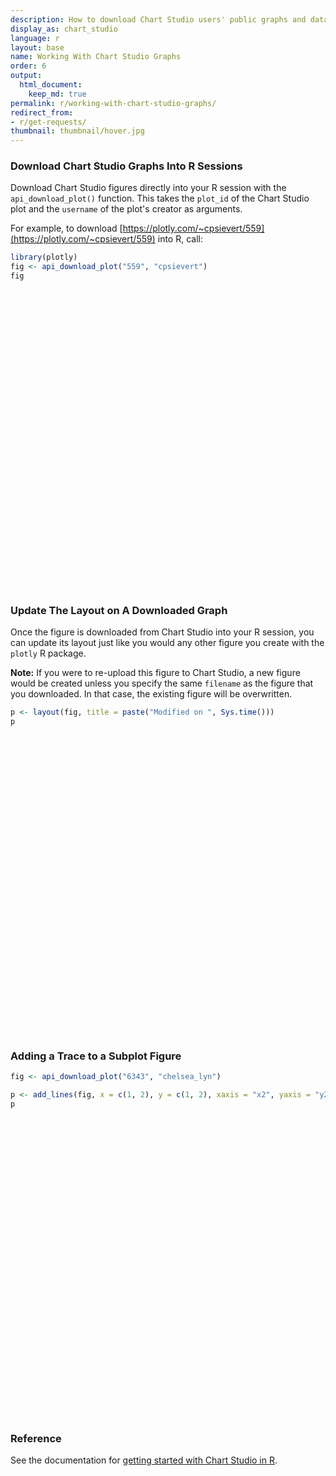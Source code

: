 ```yaml
---
description: How to download Chart Studio users' public graphs and data into an R session.
display_as: chart_studio
language: r
layout: base
name: Working With Chart Studio Graphs
order: 6
output:
  html_document:
    keep_md: true
permalink: r/working-with-chart-studio-graphs/
redirect_from:
- r/get-requests/
thumbnail: thumbnail/hover.jpg
---
```



### Download Chart Studio Graphs Into R Sessions

Download Chart Studio figures directly into your R session with the `api_download_plot()` function. This takes the `plot_id` of the Chart Studio plot and the `username` of the plot's creator as arguments.

For example, to download [https://plotly.com/~cpsievert/559](https://plotly.com/~cpsievert/559) into R, call:


```r
library(plotly)
fig <- api_download_plot("559", "cpsievert")
fig
```

<!--html_preserve--><div id="htmlwidget-47bdaf4e5e795eca6966" style="width:672px;height:480px;" class="plotly html-widget"></div>
<script type="application/json" data-for="htmlwidget-47bdaf4e5e795eca6966">{"x":{"data":[{"name":"1","x":["1967-06-30","1967-07-31","1967-08-31","1967-09-30","1967-10-31","1967-11-30","1967-12-31","1968-01-31","1968-02-29","1968-03-31","1968-04-30","1968-05-31","1968-06-30","1968-07-31","1968-08-31","1968-09-30","1968-10-31","1968-11-30","1968-12-31","1969-01-31","1969-02-28","1969-03-31","1969-04-30","1969-05-31","1969-06-30","1969-07-31","1969-08-31","1969-09-30","1969-10-31","1969-11-30","1969-12-31","1970-01-31","1970-02-28","1970-03-31","1970-04-30","1970-05-31","1970-06-30","1970-07-31","1970-08-31","1970-09-30","1970-10-31","1970-11-30","1970-12-31","1971-01-31","1971-02-28","1971-03-31","1971-04-30","1971-05-31","1971-06-30","1971-07-31","1971-08-31","1971-09-30","1971-10-31","1971-11-30","1971-12-31","1972-01-31","1972-02-29","1972-03-31","1972-04-30","1972-05-31","1972-06-30","1972-07-31","1972-08-31","1972-09-30","1972-10-31","1972-11-30","1972-12-31","1973-01-31","1973-02-28","1973-03-31","1973-04-30","1973-05-31","1973-06-30","1973-07-31","1973-08-31","1973-09-30","1973-10-31","1973-11-30","1973-12-31","1974-01-31","1974-02-28","1974-03-31","1974-04-30","1974-05-31","1974-06-30","1974-07-31","1974-08-31","1974-09-30","1974-10-31","1974-11-30","1974-12-31","1975-01-31","1975-02-28","1975-03-31","1975-04-30","1975-05-31","1975-06-30","1975-07-31","1975-08-31","1975-09-30","1975-10-31","1975-11-30","1975-12-31","1976-01-31","1976-02-29","1976-03-31","1976-04-30","1976-05-31","1976-06-30","1976-07-31","1976-08-31","1976-09-30","1976-10-31","1976-11-30","1976-12-31","1977-01-31","1977-02-28","1977-03-31","1977-04-30","1977-05-31","1977-06-30","1977-07-31","1977-08-31","1977-09-30","1977-10-31","1977-11-30","1977-12-31","1978-01-31","1978-02-28","1978-03-31","1978-04-30","1978-05-31","1978-06-30","1978-07-31","1978-08-31","1978-09-30","1978-10-31","1978-11-30","1978-12-31","1979-01-31","1979-02-28","1979-03-31","1979-04-30","1979-05-31","1979-06-30","1979-07-31","1979-08-31","1979-09-30","1979-10-31","1979-11-30","1979-12-31","1980-01-31","1980-02-29","1980-03-31","1980-04-30","1980-05-31","1980-06-30","1980-07-31","1980-08-31","1980-09-30","1980-10-31","1980-11-30","1980-12-31","1981-01-31","1981-02-28","1981-03-31","1981-04-30","1981-05-31","1981-06-30","1981-07-31","1981-08-31","1981-09-30","1981-10-31","1981-11-30","1981-12-31","1982-01-31","1982-02-28","1982-03-31","1982-04-30","1982-05-31","1982-06-30","1982-07-31","1982-08-31","1982-09-30","1982-10-31","1982-11-30","1982-12-31","1983-01-31","1983-02-28","1983-03-31","1983-04-30","1983-05-31","1983-06-30","1983-07-31","1983-08-31","1983-09-30","1983-10-31","1983-11-30","1983-12-31","1984-01-31","1984-02-29","1984-03-31","1984-04-30","1984-05-31","1984-06-30","1984-07-31","1984-08-31","1984-09-30","1984-10-31","1984-11-30","1984-12-31","1985-01-31","1985-02-28","1985-03-31","1985-04-30","1985-05-31","1985-06-30","1985-07-31","1985-08-31","1985-09-30","1985-10-31","1985-11-30","1985-12-31","1986-01-31","1986-02-28","1986-03-31","1986-04-30","1986-05-31","1986-06-30","1986-07-31","1986-08-31","1986-09-30","1986-10-31","1986-11-30","1986-12-31","1987-01-31","1987-02-28","1987-03-31","1987-04-30","1987-05-31","1987-06-30","1987-07-31","1987-08-31","1987-09-30","1987-10-31","1987-11-30","1987-12-31","1988-01-31","1988-02-29","1988-03-31","1988-04-30","1988-05-31","1988-06-30","1988-07-31","1988-08-31","1988-09-30","1988-10-31","1988-11-30","1988-12-31","1989-01-31","1989-02-28","1989-03-31","1989-04-30","1989-05-31","1989-06-30","1989-07-31","1989-08-31","1989-09-30","1989-10-31","1989-11-30","1989-12-31","1990-01-31","1990-02-28","1990-03-31","1990-04-30","1990-05-31","1990-06-30","1990-07-31","1990-08-31","1990-09-30","1990-10-31","1990-11-30","1990-12-31","1991-01-31","1991-02-28","1991-03-31","1991-04-30","1991-05-31","1991-06-30","1991-07-31","1991-08-31","1991-09-30","1991-10-31","1991-11-30","1991-12-31","1992-01-31","1992-02-29","1992-03-31","1992-04-30","1992-05-31","1992-06-30","1992-07-31","1992-08-31","1992-09-30","1992-10-31","1992-11-30","1992-12-31","1993-01-31","1993-02-28","1993-03-31","1993-04-30","1993-05-31","1993-06-30","1993-07-31","1993-08-31","1993-09-30","1993-10-31","1993-11-30","1993-12-31","1994-01-31","1994-02-28","1994-03-31","1994-04-30","1994-05-31","1994-06-30","1994-07-31","1994-08-31","1994-09-30","1994-10-31","1994-11-30","1994-12-31","1995-01-31","1995-02-28","1995-03-31","1995-04-30","1995-05-31","1995-06-30","1995-07-31","1995-08-31","1995-09-30","1995-10-31","1995-11-30","1995-12-31","1996-01-31","1996-02-29","1996-03-31","1996-04-30","1996-05-31","1996-06-30","1996-07-31","1996-08-31","1996-09-30","1996-10-31","1996-11-30","1996-12-31","1997-01-31","1997-02-28","1997-03-31","1997-04-30","1997-05-31","1997-06-30","1997-07-31","1997-08-31","1997-09-30","1997-10-31","1997-11-30","1997-12-31","1998-01-31","1998-02-28","1998-03-31","1998-04-30","1998-05-31","1998-06-30","1998-07-31","1998-08-31","1998-09-30","1998-10-31","1998-11-30","1998-12-31","1999-01-31","1999-02-28","1999-03-31","1999-04-30","1999-05-31","1999-06-30","1999-07-31","1999-08-31","1999-09-30","1999-10-31","1999-11-30","1999-12-31","2000-01-31","2000-02-29","2000-03-31","2000-04-30","2000-05-31","2000-06-30","2000-07-31","2000-08-31","2000-09-30","2000-10-31","2000-11-30","2000-12-31","2001-01-31","2001-02-28","2001-03-31","2001-04-30","2001-05-31","2001-06-30","2001-07-31","2001-08-31","2001-09-30","2001-10-31","2001-11-30","2001-12-31","2002-01-31","2002-02-28","2002-03-31","2002-04-30","2002-05-31","2002-06-30","2002-07-31","2002-08-31","2002-09-30","2002-10-31","2002-11-30","2002-12-31","2003-01-31","2003-02-28","2003-03-31","2003-04-30","2003-05-31","2003-06-30","2003-07-31","2003-08-31","2003-09-30","2003-10-31","2003-11-30","2003-12-31","2004-01-31","2004-02-29","2004-03-31","2004-04-30","2004-05-31","2004-06-30","2004-07-31","2004-08-31","2004-09-30","2004-10-31","2004-11-30","2004-12-31","2005-01-31","2005-02-28","2005-03-31","2005-04-30","2005-05-31","2005-06-30","2005-07-31","2005-08-31","2005-09-30","2005-10-31","2005-11-30","2005-12-31","2006-01-31","2006-02-28","2006-03-31","2006-04-30","2006-05-31","2006-06-30","2006-07-31","2006-08-31","2006-09-30","2006-10-31","2006-11-30","2006-12-31","2007-01-31","2007-02-28","2007-03-31"],"y":[4.5,4.7,4.6,4.9,4.7,4.8,5.1,4.5,4.1,4.6,4.4,4.4,4.5,4.2,4.6,4.8,4.4,4.4,4.4,4.9,4,4,4.2,4.4,4.4,4.4,4.7,4.5,4.8,4.6,4.6,4.5,4.6,4.1,4.7,4.9,5.1,5.4,5.2,5.2,5.6,5.9,6.2,6.3,6.4,6.5,6.7,5.7,6.2,6.4,5.8,6.5,6.4,6.2,6.2,6.6,6.6,6.7,6.6,5.4,6.1,6,5.6,5.7,5.7,6.1,5.7,5.2,5.5,5,4.9,5,5.2,4.9,5.4,5.5,5.1,4.7,5,5.1,4.8,5,4.6,5.3,5.7,5,5.3,5.5,5.2,5.7,6.3,7.1,7.2,8.7,9.4,8.8,8.6,9.2,9.2,8.6,9.5,9,9,8.2,8.7,8.2,8.3,7.8,7.7,7.9,7.8,7.7,8.4,8,7.5,7.2,7.2,7.3,7.9,6.2,7.1,7,6.7,6.9,7,6.8,6.5,6.7,6.2,6.1,5.7,6,5.8,5.8,5.6,5.9,5.5,5.6,5.9,5.9,5.9,5.4,5.6,5.6,5.9,4.8,5.5,5.5,5.3,5.7,5.3,5.8,6,5.8,5.7,6.4,7,7.5,7.7,7.5,7.7,7.5,7.4,7.1,7.1,7.4,6.9,6.6,7.1,7.2,6.8,6.8,6.9,6.9,7.1,7.5,7.7,8.1,8.5,9.5,8.5,8.7,9.5,9.7,10,10.2,11.1,9.8,10.4,10.9,12.3,11.3,10.1,9.3,9.3,9.4,9.3,8.7,9.1,8.3,8.3,8.2,9.1,7.5,7.5,7.3,7.6,7.2,7.2,7.3,6.8,7.1,7.1,6.9,6.9,6.6,6.9,7.1,6.9,7.1,7,6.8,6.7,6.9,6.8,6.7,6.8,7,6.9,7.1,7.4,7,7.1,7.1,6.9,6.6,6.6,7.1,6.6,6.5,6.5,6.4,6,6.3,6.2,6,6.2,6.3,6.4,5.9,5.9,5.8,6.1,5.9,5.7,5.6,5.7,5.9,5.6,5.4,5.4,5.4,5.3,5.4,5.6,5,4.9,4.9,4.8,4.9,5.1,5.3,5.1,4.8,5.2,5.2,5.4,5.4,5.6,5.8,5.7,5.9,6,6.2,6.7,6.6,6.4,6.9,7,7.3,6.8,7.2,7.5,7.8,8.1,8.2,8.3,8.5,8.8,8.7,8.6,8.8,8.6,9,9,9.3,8.6,8.5,8.5,8.4,8.1,8.3,8.2,8.2,8.3,8,8.3,8.3,8.6,9.2,9.3,9.1,9.2,9.3,9,8.9,9.2,10,9,8.7,8,8.1,8.3,8.3,9.1,7.9,8.5,8.3,7.9,8.2,8,8.3,8.3,7.8,8.3,8.6,8.6,8.3,8.3,8.4,8.5,8.3,7.7,7.8,7.8,8.1,7.9,8.3,8,8,8.3,7.8,8.2,7.7,7.6,7.5,7.4,7,6.8,6.7,6,6.9,6.7,6.8,6.7,5.8,6.6,6.8,6.9,6.8,6.8,6.2,6.5,6.3,5.8,6.5,6,6.1,6.2,5.8,5.8,6.1,6,6.1,5.8,5.7,6,6.3,5.2,6.1,6.1,6,5.8,6.1,6.6,5.9,6.3,6,6.8,6.9,7.2,7.3,7.7,8.2,8.4,8.3,8.4,8.9,9.5,11,8.9,9,9.5,9.6,9.3,9.6,9.6,9.5,9.7,10.2,9.9,11.5,10.3,10.1,10.2,10.4,10.3,10.4,10.6,10.2,10.2,9.5,9.9,10.9,8.9,9.3,9.6,9.5,9.7,9.4,9.4,9.1,9.2,9,9.1,9.2,9,9.2,8.5,8.6,8.4,8.5,8.5,8.9,8.5,8.5,8.5,7.6,8.2,8.4,8.1,8,8.2,7.3,8.1,8.1,8.5,8.7],"showlegend":false,"xaxis":"x","yaxis":"y","frame":null},{"name":"2","x":["1967-06-30","1967-07-31","1967-08-31","1967-09-30","1967-10-31","1967-11-30","1967-12-31","1968-01-31","1968-02-29","1968-03-31","1968-04-30","1968-05-31","1968-06-30","1968-07-31","1968-08-31","1968-09-30","1968-10-31","1968-11-30","1968-12-31","1969-01-31","1969-02-28","1969-03-31","1969-04-30","1969-05-31","1969-06-30","1969-07-31","1969-08-31","1969-09-30","1969-10-31","1969-11-30","1969-12-31","1970-01-31","1970-02-28","1970-03-31","1970-04-30","1970-05-31","1970-06-30","1970-07-31","1970-08-31","1970-09-30","1970-10-31","1970-11-30","1970-12-31","1971-01-31","1971-02-28","1971-03-31","1971-04-30","1971-05-31","1971-06-30","1971-07-31","1971-08-31","1971-09-30","1971-10-31","1971-11-30","1971-12-31","1972-01-31","1972-02-29","1972-03-31","1972-04-30","1972-05-31","1972-06-30","1972-07-31","1972-08-31","1972-09-30","1972-10-31","1972-11-30","1972-12-31","1973-01-31","1973-02-28","1973-03-31","1973-04-30","1973-05-31","1973-06-30","1973-07-31","1973-08-31","1973-09-30","1973-10-31","1973-11-30","1973-12-31","1974-01-31","1974-02-28","1974-03-31","1974-04-30","1974-05-31","1974-06-30","1974-07-31","1974-08-31","1974-09-30","1974-10-31","1974-11-30","1974-12-31","1975-01-31","1975-02-28","1975-03-31","1975-04-30","1975-05-31","1975-06-30","1975-07-31","1975-08-31","1975-09-30","1975-10-31","1975-11-30","1975-12-31","1976-01-31","1976-02-29","1976-03-31","1976-04-30","1976-05-31","1976-06-30","1976-07-31","1976-08-31","1976-09-30","1976-10-31","1976-11-30","1976-12-31","1977-01-31","1977-02-28","1977-03-31","1977-04-30","1977-05-31","1977-06-30","1977-07-31","1977-08-31","1977-09-30","1977-10-31","1977-11-30","1977-12-31","1978-01-31","1978-02-28","1978-03-31","1978-04-30","1978-05-31","1978-06-30","1978-07-31","1978-08-31","1978-09-30","1978-10-31","1978-11-30","1978-12-31","1979-01-31","1979-02-28","1979-03-31","1979-04-30","1979-05-31","1979-06-30","1979-07-31","1979-08-31","1979-09-30","1979-10-31","1979-11-30","1979-12-31","1980-01-31","1980-02-29","1980-03-31","1980-04-30","1980-05-31","1980-06-30","1980-07-31","1980-08-31","1980-09-30","1980-10-31","1980-11-30","1980-12-31","1981-01-31","1981-02-28","1981-03-31","1981-04-30","1981-05-31","1981-06-30","1981-07-31","1981-08-31","1981-09-30","1981-10-31","1981-11-30","1981-12-31","1982-01-31","1982-02-28","1982-03-31","1982-04-30","1982-05-31","1982-06-30","1982-07-31","1982-08-31","1982-09-30","1982-10-31","1982-11-30","1982-12-31","1983-01-31","1983-02-28","1983-03-31","1983-04-30","1983-05-31","1983-06-30","1983-07-31","1983-08-31","1983-09-30","1983-10-31","1983-11-30","1983-12-31","1984-01-31","1984-02-29","1984-03-31","1984-04-30","1984-05-31","1984-06-30","1984-07-31","1984-08-31","1984-09-30","1984-10-31","1984-11-30","1984-12-31","1985-01-31","1985-02-28","1985-03-31","1985-04-30","1985-05-31","1985-06-30","1985-07-31","1985-08-31","1985-09-30","1985-10-31","1985-11-30","1985-12-31","1986-01-31","1986-02-28","1986-03-31","1986-04-30","1986-05-31","1986-06-30","1986-07-31","1986-08-31","1986-09-30","1986-10-31","1986-11-30","1986-12-31","1987-01-31","1987-02-28","1987-03-31","1987-04-30","1987-05-31","1987-06-30","1987-07-31","1987-08-31","1987-09-30","1987-10-31","1987-11-30","1987-12-31","1988-01-31","1988-02-29","1988-03-31","1988-04-30","1988-05-31","1988-06-30","1988-07-31","1988-08-31","1988-09-30","1988-10-31","1988-11-30","1988-12-31","1989-01-31","1989-02-28","1989-03-31","1989-04-30","1989-05-31","1989-06-30","1989-07-31","1989-08-31","1989-09-30","1989-10-31","1989-11-30","1989-12-31","1990-01-31","1990-02-28","1990-03-31","1990-04-30","1990-05-31","1990-06-30","1990-07-31","1990-08-31","1990-09-30","1990-10-31","1990-11-30","1990-12-31","1991-01-31","1991-02-28","1991-03-31","1991-04-30","1991-05-31","1991-06-30","1991-07-31","1991-08-31","1991-09-30","1991-10-31","1991-11-30","1991-12-31","1992-01-31","1992-02-29","1992-03-31","1992-04-30","1992-05-31","1992-06-30","1992-07-31","1992-08-31","1992-09-30","1992-10-31","1992-11-30","1992-12-31","1993-01-31","1993-02-28","1993-03-31","1993-04-30","1993-05-31","1993-06-30","1993-07-31","1993-08-31","1993-09-30","1993-10-31","1993-11-30","1993-12-31","1994-01-31","1994-02-28","1994-03-31","1994-04-30","1994-05-31","1994-06-30","1994-07-31","1994-08-31","1994-09-30","1994-10-31","1994-11-30","1994-12-31","1995-01-31","1995-02-28","1995-03-31","1995-04-30","1995-05-31","1995-06-30","1995-07-31","1995-08-31","1995-09-30","1995-10-31","1995-11-30","1995-12-31","1996-01-31","1996-02-29","1996-03-31","1996-04-30","1996-05-31","1996-06-30","1996-07-31","1996-08-31","1996-09-30","1996-10-31","1996-11-30","1996-12-31","1997-01-31","1997-02-28","1997-03-31","1997-04-30","1997-05-31","1997-06-30","1997-07-31","1997-08-31","1997-09-30","1997-10-31","1997-11-30","1997-12-31","1998-01-31","1998-02-28","1998-03-31","1998-04-30","1998-05-31","1998-06-30","1998-07-31","1998-08-31","1998-09-30","1998-10-31","1998-11-30","1998-12-31","1999-01-31","1999-02-28","1999-03-31","1999-04-30","1999-05-31","1999-06-30","1999-07-31","1999-08-31","1999-09-30","1999-10-31","1999-11-30","1999-12-31","2000-01-31","2000-02-29","2000-03-31","2000-04-30","2000-05-31","2000-06-30","2000-07-31","2000-08-31","2000-09-30","2000-10-31","2000-11-30","2000-12-31","2001-01-31","2001-02-28","2001-03-31","2001-04-30","2001-05-31","2001-06-30","2001-07-31","2001-08-31","2001-09-30","2001-10-31","2001-11-30","2001-12-31","2002-01-31","2002-02-28","2002-03-31","2002-04-30","2002-05-31","2002-06-30","2002-07-31","2002-08-31","2002-09-30","2002-10-31","2002-11-30","2002-12-31","2003-01-31","2003-02-28","2003-03-31","2003-04-30","2003-05-31","2003-06-30","2003-07-31","2003-08-31","2003-09-30","2003-10-31","2003-11-30","2003-12-31","2004-01-31","2004-02-29","2004-03-31","2004-04-30","2004-05-31","2004-06-30","2004-07-31","2004-08-31","2004-09-30","2004-10-31","2004-11-30","2004-12-31","2005-01-31","2005-02-28","2005-03-31","2005-04-30","2005-05-31","2005-06-30","2005-07-31","2005-08-31","2005-09-30","2005-10-31","2005-11-30","2005-12-31","2006-01-31","2006-02-28","2006-03-31","2006-04-30","2006-05-31","2006-06-30","2006-07-31","2006-08-31","2006-09-30","2006-10-31","2006-11-30","2006-12-31","2007-01-31","2007-02-28","2007-03-31"],"y":[4.0884895881769,4.12472893197371,4.1607724921156,4.19546685459264,4.23112488384171,4.26544597276604,4.30071810089901,4.33579397346924,4.36842913028992,4.4031248817608,4.43651428774324,4.47082321557446,4.50383809695886,4.53775983092715,4.57148465236301,4.60393399931504,4.63727106851844,4.66934499223424,4.70229393898192,4.73504550128935,4.76445782189773,4.79683345288376,4.82797650907261,4.8599631011486,4.89072948892936,4.92232667187202,4.9537258164891,4.98392343655018,5.01493261366441,5.04475266667922,5.07537150606734,5.10579183522206,5.13309755824282,5.16313981343757,5.19202369211692,5.22167469313123,5.25017975959243,5.27943913620302,5.30849934869488,5.33643241414911,5.36510044386773,5.39265379846563,5.42092927518774,5.44900511588331,5.4741922687816,5.50188789287863,5.52849976633256,5.55580192097875,5.58203283840448,5.60894115337657,5.63564917843676,5.66130486156822,5.68761848858479,5.71289231704986,5.73881117579953,5.7645292727295,5.78840630182473,5.81373555586768,5.83805631894365,5.86298988219614,5.8869224963475,5.91144456406168,5.93575539419197,5.95908133224395,5.98297791047055,6.00590386377059,6.02938805874688,6.05266339803207,6.07350717063552,6.09638634369716,6.11832994958739,6.14080136508169,6.16235127106162,6.18441679764199,6.20627676893169,6.22723631840567,6.24869321907834,6.26926360440038,6.29031930310941,6.31117182842055,6.32983213697065,6.35029931074534,6.36991413407723,6.38998473157125,6.40921667559284,6.42889256545958,6.44836858232889,6.46702648943796,6.48611061697689,6.50439018053402,6.52308428739597,6.54158090315326,6.55811817744889,6.57624025635683,6.59359104334347,6.61132772725741,6.62830645553374,6.64565961310706,6.66281857997615,6.67923959093342,6.6960178497588,6.71207133776412,6.72847075719918,6.74467836782281,6.75966710780437,6.77550484654908,6.79065040688758,6.8061139625586,6.82089831443228,6.83598955568301,6.85089230409067,6.86513530294992,6.87966855523419,6.89355488138697,6.90772050620125,6.92170002006524,6.93416711284591,6.94779374886403,6.96080494267036,6.97406857690146,6.98663849093936,6.99925994632549,7.0115143010866,7.02302989907348,7.03458072295775,7.04542756596005,7.05629982708637,7.06683681338396,7.07607127917865,7.085987976969,7.09528331390965,7.10458325526916,7.11329381249557,7.12200196554316,7.13041894225096,7.1382932386056,7.14615608383654,7.1535062052711,7.16083988714408,7.16791421847356,7.174086383485,7.18068492736623,7.1868414376529,7.19297262450329,7.19868893514022,7.20437773307866,7.20985127896257,7.21494938390696,7.22001819771399,7.2247367078028,7.22942575765185,7.23393138124263,7.23798597457588,7.24215489805555,7.24603265087945,7.24988402604168,7.25346655539011,7.2570253503538,7.26044502555993,7.26362800180652,7.26679275364918,7.26974111121445,7.27267590781253,7.27550341044934,7.27797042606604,7.2806115392659,7.28308305604482,7.28555602032723,7.28787689369517,7.29020667717902,7.29247326519055,7.2946126406359,7.29677370468394,7.29882304151247,7.30090354971592,7.30295268824332,7.30478192385236,7.30678917400183,7.30871956495776,7.31070806558975,7.31234869497849,7.3134636878702,7.31400980017018,7.31401659976371,7.31350515900201,7.3125282110874,7.31104124520389,7.3090899562451,7.30694602756764,7.3041695553505,7.30109889285117,7.29754994828137,7.29377142283101,7.2895320338484,7.28497319887214,7.28027722186873,7.27515165674961,7.2699469221595,7.26433665483737,7.25851149903805,7.25288638605614,7.24670549882087,7.24057838677455,7.23411719482575,7.22775851109208,7.22109904236962,7.21437024563404,7.20781245126959,7.2010090920303,7.19441883134283,7.18762293753967,7.18086227323986,7.17480376873924,7.16816868254041,7.16183951807071,7.15541495007717,7.14932920384155,7.14319718199315,7.13724526672973,7.1316767881055,7.12614113325716,7.12101517823133,7.11597781173795,7.111225109346,7.10719464221691,7.10304224829003,7.09935318420552,7.09590213140274,7.09293147547375,7.09026379173493,7.08802564917917,7.08628863910371,7.08495757988186,7.08413808332624,7.08379613537814,7.08398828612956,7.08463853232666,7.08590572190725,7.0876989110165,7.08976914095922,7.09162848784462,7.09340645077177,7.09504433481441,7.09650137397736,7.09788024684488,7.09909729941971,7.10023921118024,7.10126915033767,7.10213631684351,7.10296571238966,7.10367759873351,7.10432497760472,7.10487138816708,7.10535880043149,7.10577336844534,7.10611056971369,7.10639842696119,7.10662367429507,7.10680687084434,7.10694532942446,7.10703667240095,7.10710571764134,7.10714562252747,7.10716459002516,7.10716670196745,7.10715764179057,7.10714278829591,7.1071282617813,7.10711863645252,7.10711983884108,7.10713749174631,7.10717745761516,7.10723747114014,7.10733563673486,7.10746756402789,7.10764759081215,7.10786940799898,7.1081533460409,7.10849854169782,7.10889629126486,7.1093786540199,7.10991981532776,7.11056139524904,7.11129233906672,7.11203409341382,7.11295085002298,7.11393880358751,7.11506936031844,7.11627488661442,7.11764129353525,7.11913600900385,7.12071003851715,7.1224738600161,7.12431898410786,7.1263739617053,7.12858535413191,7.13080072412899,7.13333103249069,7.13594450407804,7.13880764258443,7.14172416614753,7.14488713153504,7.14820036686713,7.15154846696204,7.15515326035625,7.15878086055004,7.16267172941985,7.16670587981505,7.17047160430324,7.17477453987169,7.1790711945977,7.18364663399317,7.18820434923572,7.19304680987168,7.19802286873324,7.20296427919185,7.2081990904749,7.21338825363826,7.2188763347563,7.22449102568073,7.22967000546495,7.2355217515168,7.24130138140064,7.24739282563889,7.25340176864513,7.25972742848327,7.266170014828,7.27251477173454,7.27918330486016,7.28574406707731,7.29263306439729,7.29963199980467,7.30604693523021,7.31325119571917,7.32032383684508,7.32773498987983,7.33500519673399,7.34261775972802,7.35033057750963,7.35788871694835,7.36579467587024,7.37353707322542,7.38163069070106,7.3898175745451,7.39755945272218,7.40592282968818,7.41410127925038,7.42263865324308,7.43098283416024,7.43968872259314,7.44847814841869,7.45706224942295,7.46601192086969,7.47474844541711,7.48385287989853,7.49303386335341,7.50139098223067,7.51071374374381,7.51980475626747,7.52929811318121,7.53860728275806,7.54835106883616,7.55821936654811,7.5678861345739,7.57799401664826,7.58788916119806,7.59822943705963,7.60868505903553,7.61822644437452,7.62889646544795,7.63932700276108,7.65021161800115,7.66084634777787,7.67193836660937,7.68313303161963,7.69406256207625,7.70545378587601,7.71657005520543,7.72815064721949,7.73982471989278,7.75044784752046,7.76229470439289,7.7738432962343,7.78586172170044,7.79757286835422,7.80975567183889,7.82201925604723,7.83396240561187,7.84637952303679,7.85846777382303,7.87103123388933,7.88366630915977,7.89554940696766,7.90831781677441,7.92073735817265,7.93363419312192,7.94617453760556,7.95919260712216,7.97226953200198,7.98497890957877,7.99816622422397,8.01097895129539,8.02426946513077,8.03760966880986,8.04970004981882,8.06312969388684,8.07616832058327,8.08968336422089,8.10280115635152,8.11639440898355,8.13002465152372,8.14324867897846,8.15694628571109,8.17023202500925,8.18398980535915,8.19777541009765,8.21024929501262,8.22408272524167,8.23749129391349,8.2513877564521,8.26489463994267,8.27891286524467,8.29299367428366,8.30668029878782,8.32088564235088,8.33469367339342,8.34902538927839,8.36342203146286,8.37648165055004,8.39100317344484,8.40511938576141,8.41977183028098,8.43401563020111,8.44880083414328,8.46365421028857,8.4780938013436,8.49308270867217,8.50765434819384,8.52278062450352,8.53797741557885,8.55225802648061,8.56759264609155,8.58250106174005,8.59797762976278,8.61302430409906,8.62864465833142,8.64433878854393,8.65959734810936,8.67543803629217,8.69083931540846,8.70682839935942,8.72289360185305,8.73746992764284,8.75368131221284,8.7694435310439,8.78580786068489,8.801718980132,8.81823809264182,8.83483656959794,8.85097562439551,8.86773165598114,8.88402407225782,8.90093949627079,8.91793662729259,8.93335949838465,8.9505134475958,8.96719314672115,8.98451103766251,9.00135027933216,9.01883394980154,9.03640257318337,9.05348580032479,9.07122297499532,9.08847020554412,9.1063777693012,9.12437262853326,9.14070147689853,9.15886379043295],"showlegend":false,"xaxis":"x","yaxis":"y","frame":null}],"layout":{"1":[[],{"env":{},"args":{}}],"font":{"env":{},"args":{}},"family":"Courier New, monospace","xaxis":{"domain":[0,1],"automargin":true,"type":"category","categoryorder":"array","categoryarray":["1967-06-30","1967-07-31","1967-08-31","1967-09-30","1967-10-31","1967-11-30","1967-12-31","1968-01-31","1968-02-29","1968-03-31","1968-04-30","1968-05-31","1968-06-30","1968-07-31","1968-08-31","1968-09-30","1968-10-31","1968-11-30","1968-12-31","1969-01-31","1969-02-28","1969-03-31","1969-04-30","1969-05-31","1969-06-30","1969-07-31","1969-08-31","1969-09-30","1969-10-31","1969-11-30","1969-12-31","1970-01-31","1970-02-28","1970-03-31","1970-04-30","1970-05-31","1970-06-30","1970-07-31","1970-08-31","1970-09-30","1970-10-31","1970-11-30","1970-12-31","1971-01-31","1971-02-28","1971-03-31","1971-04-30","1971-05-31","1971-06-30","1971-07-31","1971-08-31","1971-09-30","1971-10-31","1971-11-30","1971-12-31","1972-01-31","1972-02-29","1972-03-31","1972-04-30","1972-05-31","1972-06-30","1972-07-31","1972-08-31","1972-09-30","1972-10-31","1972-11-30","1972-12-31","1973-01-31","1973-02-28","1973-03-31","1973-04-30","1973-05-31","1973-06-30","1973-07-31","1973-08-31","1973-09-30","1973-10-31","1973-11-30","1973-12-31","1974-01-31","1974-02-28","1974-03-31","1974-04-30","1974-05-31","1974-06-30","1974-07-31","1974-08-31","1974-09-30","1974-10-31","1974-11-30","1974-12-31","1975-01-31","1975-02-28","1975-03-31","1975-04-30","1975-05-31","1975-06-30","1975-07-31","1975-08-31","1975-09-30","1975-10-31","1975-11-30","1975-12-31","1976-01-31","1976-02-29","1976-03-31","1976-04-30","1976-05-31","1976-06-30","1976-07-31","1976-08-31","1976-09-30","1976-10-31","1976-11-30","1976-12-31","1977-01-31","1977-02-28","1977-03-31","1977-04-30","1977-05-31","1977-06-30","1977-07-31","1977-08-31","1977-09-30","1977-10-31","1977-11-30","1977-12-31","1978-01-31","1978-02-28","1978-03-31","1978-04-30","1978-05-31","1978-06-30","1978-07-31","1978-08-31","1978-09-30","1978-10-31","1978-11-30","1978-12-31","1979-01-31","1979-02-28","1979-03-31","1979-04-30","1979-05-31","1979-06-30","1979-07-31","1979-08-31","1979-09-30","1979-10-31","1979-11-30","1979-12-31","1980-01-31","1980-02-29","1980-03-31","1980-04-30","1980-05-31","1980-06-30","1980-07-31","1980-08-31","1980-09-30","1980-10-31","1980-11-30","1980-12-31","1981-01-31","1981-02-28","1981-03-31","1981-04-30","1981-05-31","1981-06-30","1981-07-31","1981-08-31","1981-09-30","1981-10-31","1981-11-30","1981-12-31","1982-01-31","1982-02-28","1982-03-31","1982-04-30","1982-05-31","1982-06-30","1982-07-31","1982-08-31","1982-09-30","1982-10-31","1982-11-30","1982-12-31","1983-01-31","1983-02-28","1983-03-31","1983-04-30","1983-05-31","1983-06-30","1983-07-31","1983-08-31","1983-09-30","1983-10-31","1983-11-30","1983-12-31","1984-01-31","1984-02-29","1984-03-31","1984-04-30","1984-05-31","1984-06-30","1984-07-31","1984-08-31","1984-09-30","1984-10-31","1984-11-30","1984-12-31","1985-01-31","1985-02-28","1985-03-31","1985-04-30","1985-05-31","1985-06-30","1985-07-31","1985-08-31","1985-09-30","1985-10-31","1985-11-30","1985-12-31","1986-01-31","1986-02-28","1986-03-31","1986-04-30","1986-05-31","1986-06-30","1986-07-31","1986-08-31","1986-09-30","1986-10-31","1986-11-30","1986-12-31","1987-01-31","1987-02-28","1987-03-31","1987-04-30","1987-05-31","1987-06-30","1987-07-31","1987-08-31","1987-09-30","1987-10-31","1987-11-30","1987-12-31","1988-01-31","1988-02-29","1988-03-31","1988-04-30","1988-05-31","1988-06-30","1988-07-31","1988-08-31","1988-09-30","1988-10-31","1988-11-30","1988-12-31","1989-01-31","1989-02-28","1989-03-31","1989-04-30","1989-05-31","1989-06-30","1989-07-31","1989-08-31","1989-09-30","1989-10-31","1989-11-30","1989-12-31","1990-01-31","1990-02-28","1990-03-31","1990-04-30","1990-05-31","1990-06-30","1990-07-31","1990-08-31","1990-09-30","1990-10-31","1990-11-30","1990-12-31","1991-01-31","1991-02-28","1991-03-31","1991-04-30","1991-05-31","1991-06-30","1991-07-31","1991-08-31","1991-09-30","1991-10-31","1991-11-30","1991-12-31","1992-01-31","1992-02-29","1992-03-31","1992-04-30","1992-05-31","1992-06-30","1992-07-31","1992-08-31","1992-09-30","1992-10-31","1992-11-30","1992-12-31","1993-01-31","1993-02-28","1993-03-31","1993-04-30","1993-05-31","1993-06-30","1993-07-31","1993-08-31","1993-09-30","1993-10-31","1993-11-30","1993-12-31","1994-01-31","1994-02-28","1994-03-31","1994-04-30","1994-05-31","1994-06-30","1994-07-31","1994-08-31","1994-09-30","1994-10-31","1994-11-30","1994-12-31","1995-01-31","1995-02-28","1995-03-31","1995-04-30","1995-05-31","1995-06-30","1995-07-31","1995-08-31","1995-09-30","1995-10-31","1995-11-30","1995-12-31","1996-01-31","1996-02-29","1996-03-31","1996-04-30","1996-05-31","1996-06-30","1996-07-31","1996-08-31","1996-09-30","1996-10-31","1996-11-30","1996-12-31","1997-01-31","1997-02-28","1997-03-31","1997-04-30","1997-05-31","1997-06-30","1997-07-31","1997-08-31","1997-09-30","1997-10-31","1997-11-30","1997-12-31","1998-01-31","1998-02-28","1998-03-31","1998-04-30","1998-05-31","1998-06-30","1998-07-31","1998-08-31","1998-09-30","1998-10-31","1998-11-30","1998-12-31","1999-01-31","1999-02-28","1999-03-31","1999-04-30","1999-05-31","1999-06-30","1999-07-31","1999-08-31","1999-09-30","1999-10-31","1999-11-30","1999-12-31","2000-01-31","2000-02-29","2000-03-31","2000-04-30","2000-05-31","2000-06-30","2000-07-31","2000-08-31","2000-09-30","2000-10-31","2000-11-30","2000-12-31","2001-01-31","2001-02-28","2001-03-31","2001-04-30","2001-05-31","2001-06-30","2001-07-31","2001-08-31","2001-09-30","2001-10-31","2001-11-30","2001-12-31","2002-01-31","2002-02-28","2002-03-31","2002-04-30","2002-05-31","2002-06-30","2002-07-31","2002-08-31","2002-09-30","2002-10-31","2002-11-30","2002-12-31","2003-01-31","2003-02-28","2003-03-31","2003-04-30","2003-05-31","2003-06-30","2003-07-31","2003-08-31","2003-09-30","2003-10-31","2003-11-30","2003-12-31","2004-01-31","2004-02-29","2004-03-31","2004-04-30","2004-05-31","2004-06-30","2004-07-31","2004-08-31","2004-09-30","2004-10-31","2004-11-30","2004-12-31","2005-01-31","2005-02-28","2005-03-31","2005-04-30","2005-05-31","2005-06-30","2005-07-31","2005-08-31","2005-09-30","2005-10-31","2005-11-30","2005-12-31","2006-01-31","2006-02-28","2006-03-31","2006-04-30","2006-05-31","2006-06-30","2006-07-31","2006-08-31","2006-09-30","2006-10-31","2006-11-30","2006-12-31","2007-01-31","2007-02-28","2007-03-31"]},"yaxis":{"domain":[0,1],"automargin":true},"hovermode":"closest","showlegend":false},"attrs":[],"highlight":{"on":"plotly_click","persistent":false,"dynamic":false,"selectize":false,"opacityDim":0.2,"selected":{"opacity":1},"debounce":0},"shinyEvents":["plotly_hover","plotly_click","plotly_selected","plotly_relayout","plotly_brushed","plotly_brushing","plotly_clickannotation","plotly_doubleclick","plotly_deselect","plotly_afterplot","plotly_sunburstclick"],"base_url":"https://plotly.com"},"evals":[],"jsHooks":[]}</script><!--/html_preserve-->

### Update The Layout on A Downloaded Graph

Once the figure is downloaded from Chart Studio into your R session, you can update its layout just like you would any other figure you create with the `plotly` R package. 

**Note:** If you were to re-upload this figure to Chart Studio, a new figure would be created unless you specify the same `filename` as the figure that you downloaded. In that case, the existing figure will be overwritten.


```r
p <- layout(fig, title = paste("Modified on ", Sys.time()))
p
```

<!--html_preserve--><div id="htmlwidget-231482f07f18405bafda" style="width:672px;height:480px;" class="plotly html-widget"></div>
<script type="application/json" data-for="htmlwidget-231482f07f18405bafda">{"x":{"data":[{"name":"1","x":["1967-06-30","1967-07-31","1967-08-31","1967-09-30","1967-10-31","1967-11-30","1967-12-31","1968-01-31","1968-02-29","1968-03-31","1968-04-30","1968-05-31","1968-06-30","1968-07-31","1968-08-31","1968-09-30","1968-10-31","1968-11-30","1968-12-31","1969-01-31","1969-02-28","1969-03-31","1969-04-30","1969-05-31","1969-06-30","1969-07-31","1969-08-31","1969-09-30","1969-10-31","1969-11-30","1969-12-31","1970-01-31","1970-02-28","1970-03-31","1970-04-30","1970-05-31","1970-06-30","1970-07-31","1970-08-31","1970-09-30","1970-10-31","1970-11-30","1970-12-31","1971-01-31","1971-02-28","1971-03-31","1971-04-30","1971-05-31","1971-06-30","1971-07-31","1971-08-31","1971-09-30","1971-10-31","1971-11-30","1971-12-31","1972-01-31","1972-02-29","1972-03-31","1972-04-30","1972-05-31","1972-06-30","1972-07-31","1972-08-31","1972-09-30","1972-10-31","1972-11-30","1972-12-31","1973-01-31","1973-02-28","1973-03-31","1973-04-30","1973-05-31","1973-06-30","1973-07-31","1973-08-31","1973-09-30","1973-10-31","1973-11-30","1973-12-31","1974-01-31","1974-02-28","1974-03-31","1974-04-30","1974-05-31","1974-06-30","1974-07-31","1974-08-31","1974-09-30","1974-10-31","1974-11-30","1974-12-31","1975-01-31","1975-02-28","1975-03-31","1975-04-30","1975-05-31","1975-06-30","1975-07-31","1975-08-31","1975-09-30","1975-10-31","1975-11-30","1975-12-31","1976-01-31","1976-02-29","1976-03-31","1976-04-30","1976-05-31","1976-06-30","1976-07-31","1976-08-31","1976-09-30","1976-10-31","1976-11-30","1976-12-31","1977-01-31","1977-02-28","1977-03-31","1977-04-30","1977-05-31","1977-06-30","1977-07-31","1977-08-31","1977-09-30","1977-10-31","1977-11-30","1977-12-31","1978-01-31","1978-02-28","1978-03-31","1978-04-30","1978-05-31","1978-06-30","1978-07-31","1978-08-31","1978-09-30","1978-10-31","1978-11-30","1978-12-31","1979-01-31","1979-02-28","1979-03-31","1979-04-30","1979-05-31","1979-06-30","1979-07-31","1979-08-31","1979-09-30","1979-10-31","1979-11-30","1979-12-31","1980-01-31","1980-02-29","1980-03-31","1980-04-30","1980-05-31","1980-06-30","1980-07-31","1980-08-31","1980-09-30","1980-10-31","1980-11-30","1980-12-31","1981-01-31","1981-02-28","1981-03-31","1981-04-30","1981-05-31","1981-06-30","1981-07-31","1981-08-31","1981-09-30","1981-10-31","1981-11-30","1981-12-31","1982-01-31","1982-02-28","1982-03-31","1982-04-30","1982-05-31","1982-06-30","1982-07-31","1982-08-31","1982-09-30","1982-10-31","1982-11-30","1982-12-31","1983-01-31","1983-02-28","1983-03-31","1983-04-30","1983-05-31","1983-06-30","1983-07-31","1983-08-31","1983-09-30","1983-10-31","1983-11-30","1983-12-31","1984-01-31","1984-02-29","1984-03-31","1984-04-30","1984-05-31","1984-06-30","1984-07-31","1984-08-31","1984-09-30","1984-10-31","1984-11-30","1984-12-31","1985-01-31","1985-02-28","1985-03-31","1985-04-30","1985-05-31","1985-06-30","1985-07-31","1985-08-31","1985-09-30","1985-10-31","1985-11-30","1985-12-31","1986-01-31","1986-02-28","1986-03-31","1986-04-30","1986-05-31","1986-06-30","1986-07-31","1986-08-31","1986-09-30","1986-10-31","1986-11-30","1986-12-31","1987-01-31","1987-02-28","1987-03-31","1987-04-30","1987-05-31","1987-06-30","1987-07-31","1987-08-31","1987-09-30","1987-10-31","1987-11-30","1987-12-31","1988-01-31","1988-02-29","1988-03-31","1988-04-30","1988-05-31","1988-06-30","1988-07-31","1988-08-31","1988-09-30","1988-10-31","1988-11-30","1988-12-31","1989-01-31","1989-02-28","1989-03-31","1989-04-30","1989-05-31","1989-06-30","1989-07-31","1989-08-31","1989-09-30","1989-10-31","1989-11-30","1989-12-31","1990-01-31","1990-02-28","1990-03-31","1990-04-30","1990-05-31","1990-06-30","1990-07-31","1990-08-31","1990-09-30","1990-10-31","1990-11-30","1990-12-31","1991-01-31","1991-02-28","1991-03-31","1991-04-30","1991-05-31","1991-06-30","1991-07-31","1991-08-31","1991-09-30","1991-10-31","1991-11-30","1991-12-31","1992-01-31","1992-02-29","1992-03-31","1992-04-30","1992-05-31","1992-06-30","1992-07-31","1992-08-31","1992-09-30","1992-10-31","1992-11-30","1992-12-31","1993-01-31","1993-02-28","1993-03-31","1993-04-30","1993-05-31","1993-06-30","1993-07-31","1993-08-31","1993-09-30","1993-10-31","1993-11-30","1993-12-31","1994-01-31","1994-02-28","1994-03-31","1994-04-30","1994-05-31","1994-06-30","1994-07-31","1994-08-31","1994-09-30","1994-10-31","1994-11-30","1994-12-31","1995-01-31","1995-02-28","1995-03-31","1995-04-30","1995-05-31","1995-06-30","1995-07-31","1995-08-31","1995-09-30","1995-10-31","1995-11-30","1995-12-31","1996-01-31","1996-02-29","1996-03-31","1996-04-30","1996-05-31","1996-06-30","1996-07-31","1996-08-31","1996-09-30","1996-10-31","1996-11-30","1996-12-31","1997-01-31","1997-02-28","1997-03-31","1997-04-30","1997-05-31","1997-06-30","1997-07-31","1997-08-31","1997-09-30","1997-10-31","1997-11-30","1997-12-31","1998-01-31","1998-02-28","1998-03-31","1998-04-30","1998-05-31","1998-06-30","1998-07-31","1998-08-31","1998-09-30","1998-10-31","1998-11-30","1998-12-31","1999-01-31","1999-02-28","1999-03-31","1999-04-30","1999-05-31","1999-06-30","1999-07-31","1999-08-31","1999-09-30","1999-10-31","1999-11-30","1999-12-31","2000-01-31","2000-02-29","2000-03-31","2000-04-30","2000-05-31","2000-06-30","2000-07-31","2000-08-31","2000-09-30","2000-10-31","2000-11-30","2000-12-31","2001-01-31","2001-02-28","2001-03-31","2001-04-30","2001-05-31","2001-06-30","2001-07-31","2001-08-31","2001-09-30","2001-10-31","2001-11-30","2001-12-31","2002-01-31","2002-02-28","2002-03-31","2002-04-30","2002-05-31","2002-06-30","2002-07-31","2002-08-31","2002-09-30","2002-10-31","2002-11-30","2002-12-31","2003-01-31","2003-02-28","2003-03-31","2003-04-30","2003-05-31","2003-06-30","2003-07-31","2003-08-31","2003-09-30","2003-10-31","2003-11-30","2003-12-31","2004-01-31","2004-02-29","2004-03-31","2004-04-30","2004-05-31","2004-06-30","2004-07-31","2004-08-31","2004-09-30","2004-10-31","2004-11-30","2004-12-31","2005-01-31","2005-02-28","2005-03-31","2005-04-30","2005-05-31","2005-06-30","2005-07-31","2005-08-31","2005-09-30","2005-10-31","2005-11-30","2005-12-31","2006-01-31","2006-02-28","2006-03-31","2006-04-30","2006-05-31","2006-06-30","2006-07-31","2006-08-31","2006-09-30","2006-10-31","2006-11-30","2006-12-31","2007-01-31","2007-02-28","2007-03-31"],"y":[4.5,4.7,4.6,4.9,4.7,4.8,5.1,4.5,4.1,4.6,4.4,4.4,4.5,4.2,4.6,4.8,4.4,4.4,4.4,4.9,4,4,4.2,4.4,4.4,4.4,4.7,4.5,4.8,4.6,4.6,4.5,4.6,4.1,4.7,4.9,5.1,5.4,5.2,5.2,5.6,5.9,6.2,6.3,6.4,6.5,6.7,5.7,6.2,6.4,5.8,6.5,6.4,6.2,6.2,6.6,6.6,6.7,6.6,5.4,6.1,6,5.6,5.7,5.7,6.1,5.7,5.2,5.5,5,4.9,5,5.2,4.9,5.4,5.5,5.1,4.7,5,5.1,4.8,5,4.6,5.3,5.7,5,5.3,5.5,5.2,5.7,6.3,7.1,7.2,8.7,9.4,8.8,8.6,9.2,9.2,8.6,9.5,9,9,8.2,8.7,8.2,8.3,7.8,7.7,7.9,7.8,7.7,8.4,8,7.5,7.2,7.2,7.3,7.9,6.2,7.1,7,6.7,6.9,7,6.8,6.5,6.7,6.2,6.1,5.7,6,5.8,5.8,5.6,5.9,5.5,5.6,5.9,5.9,5.9,5.4,5.6,5.6,5.9,4.8,5.5,5.5,5.3,5.7,5.3,5.8,6,5.8,5.7,6.4,7,7.5,7.7,7.5,7.7,7.5,7.4,7.1,7.1,7.4,6.9,6.6,7.1,7.2,6.8,6.8,6.9,6.9,7.1,7.5,7.7,8.1,8.5,9.5,8.5,8.7,9.5,9.7,10,10.2,11.1,9.8,10.4,10.9,12.3,11.3,10.1,9.3,9.3,9.4,9.3,8.7,9.1,8.3,8.3,8.2,9.1,7.5,7.5,7.3,7.6,7.2,7.2,7.3,6.8,7.1,7.1,6.9,6.9,6.6,6.9,7.1,6.9,7.1,7,6.8,6.7,6.9,6.8,6.7,6.8,7,6.9,7.1,7.4,7,7.1,7.1,6.9,6.6,6.6,7.1,6.6,6.5,6.5,6.4,6,6.3,6.2,6,6.2,6.3,6.4,5.9,5.9,5.8,6.1,5.9,5.7,5.6,5.7,5.9,5.6,5.4,5.4,5.4,5.3,5.4,5.6,5,4.9,4.9,4.8,4.9,5.1,5.3,5.1,4.8,5.2,5.2,5.4,5.4,5.6,5.8,5.7,5.9,6,6.2,6.7,6.6,6.4,6.9,7,7.3,6.8,7.2,7.5,7.8,8.1,8.2,8.3,8.5,8.8,8.7,8.6,8.8,8.6,9,9,9.3,8.6,8.5,8.5,8.4,8.1,8.3,8.2,8.2,8.3,8,8.3,8.3,8.6,9.2,9.3,9.1,9.2,9.3,9,8.9,9.2,10,9,8.7,8,8.1,8.3,8.3,9.1,7.9,8.5,8.3,7.9,8.2,8,8.3,8.3,7.8,8.3,8.6,8.6,8.3,8.3,8.4,8.5,8.3,7.7,7.8,7.8,8.1,7.9,8.3,8,8,8.3,7.8,8.2,7.7,7.6,7.5,7.4,7,6.8,6.7,6,6.9,6.7,6.8,6.7,5.8,6.6,6.8,6.9,6.8,6.8,6.2,6.5,6.3,5.8,6.5,6,6.1,6.2,5.8,5.8,6.1,6,6.1,5.8,5.7,6,6.3,5.2,6.1,6.1,6,5.8,6.1,6.6,5.9,6.3,6,6.8,6.9,7.2,7.3,7.7,8.2,8.4,8.3,8.4,8.9,9.5,11,8.9,9,9.5,9.6,9.3,9.6,9.6,9.5,9.7,10.2,9.9,11.5,10.3,10.1,10.2,10.4,10.3,10.4,10.6,10.2,10.2,9.5,9.9,10.9,8.9,9.3,9.6,9.5,9.7,9.4,9.4,9.1,9.2,9,9.1,9.2,9,9.2,8.5,8.6,8.4,8.5,8.5,8.9,8.5,8.5,8.5,7.6,8.2,8.4,8.1,8,8.2,7.3,8.1,8.1,8.5,8.7],"showlegend":false,"xaxis":"x","yaxis":"y","frame":null},{"name":"2","x":["1967-06-30","1967-07-31","1967-08-31","1967-09-30","1967-10-31","1967-11-30","1967-12-31","1968-01-31","1968-02-29","1968-03-31","1968-04-30","1968-05-31","1968-06-30","1968-07-31","1968-08-31","1968-09-30","1968-10-31","1968-11-30","1968-12-31","1969-01-31","1969-02-28","1969-03-31","1969-04-30","1969-05-31","1969-06-30","1969-07-31","1969-08-31","1969-09-30","1969-10-31","1969-11-30","1969-12-31","1970-01-31","1970-02-28","1970-03-31","1970-04-30","1970-05-31","1970-06-30","1970-07-31","1970-08-31","1970-09-30","1970-10-31","1970-11-30","1970-12-31","1971-01-31","1971-02-28","1971-03-31","1971-04-30","1971-05-31","1971-06-30","1971-07-31","1971-08-31","1971-09-30","1971-10-31","1971-11-30","1971-12-31","1972-01-31","1972-02-29","1972-03-31","1972-04-30","1972-05-31","1972-06-30","1972-07-31","1972-08-31","1972-09-30","1972-10-31","1972-11-30","1972-12-31","1973-01-31","1973-02-28","1973-03-31","1973-04-30","1973-05-31","1973-06-30","1973-07-31","1973-08-31","1973-09-30","1973-10-31","1973-11-30","1973-12-31","1974-01-31","1974-02-28","1974-03-31","1974-04-30","1974-05-31","1974-06-30","1974-07-31","1974-08-31","1974-09-30","1974-10-31","1974-11-30","1974-12-31","1975-01-31","1975-02-28","1975-03-31","1975-04-30","1975-05-31","1975-06-30","1975-07-31","1975-08-31","1975-09-30","1975-10-31","1975-11-30","1975-12-31","1976-01-31","1976-02-29","1976-03-31","1976-04-30","1976-05-31","1976-06-30","1976-07-31","1976-08-31","1976-09-30","1976-10-31","1976-11-30","1976-12-31","1977-01-31","1977-02-28","1977-03-31","1977-04-30","1977-05-31","1977-06-30","1977-07-31","1977-08-31","1977-09-30","1977-10-31","1977-11-30","1977-12-31","1978-01-31","1978-02-28","1978-03-31","1978-04-30","1978-05-31","1978-06-30","1978-07-31","1978-08-31","1978-09-30","1978-10-31","1978-11-30","1978-12-31","1979-01-31","1979-02-28","1979-03-31","1979-04-30","1979-05-31","1979-06-30","1979-07-31","1979-08-31","1979-09-30","1979-10-31","1979-11-30","1979-12-31","1980-01-31","1980-02-29","1980-03-31","1980-04-30","1980-05-31","1980-06-30","1980-07-31","1980-08-31","1980-09-30","1980-10-31","1980-11-30","1980-12-31","1981-01-31","1981-02-28","1981-03-31","1981-04-30","1981-05-31","1981-06-30","1981-07-31","1981-08-31","1981-09-30","1981-10-31","1981-11-30","1981-12-31","1982-01-31","1982-02-28","1982-03-31","1982-04-30","1982-05-31","1982-06-30","1982-07-31","1982-08-31","1982-09-30","1982-10-31","1982-11-30","1982-12-31","1983-01-31","1983-02-28","1983-03-31","1983-04-30","1983-05-31","1983-06-30","1983-07-31","1983-08-31","1983-09-30","1983-10-31","1983-11-30","1983-12-31","1984-01-31","1984-02-29","1984-03-31","1984-04-30","1984-05-31","1984-06-30","1984-07-31","1984-08-31","1984-09-30","1984-10-31","1984-11-30","1984-12-31","1985-01-31","1985-02-28","1985-03-31","1985-04-30","1985-05-31","1985-06-30","1985-07-31","1985-08-31","1985-09-30","1985-10-31","1985-11-30","1985-12-31","1986-01-31","1986-02-28","1986-03-31","1986-04-30","1986-05-31","1986-06-30","1986-07-31","1986-08-31","1986-09-30","1986-10-31","1986-11-30","1986-12-31","1987-01-31","1987-02-28","1987-03-31","1987-04-30","1987-05-31","1987-06-30","1987-07-31","1987-08-31","1987-09-30","1987-10-31","1987-11-30","1987-12-31","1988-01-31","1988-02-29","1988-03-31","1988-04-30","1988-05-31","1988-06-30","1988-07-31","1988-08-31","1988-09-30","1988-10-31","1988-11-30","1988-12-31","1989-01-31","1989-02-28","1989-03-31","1989-04-30","1989-05-31","1989-06-30","1989-07-31","1989-08-31","1989-09-30","1989-10-31","1989-11-30","1989-12-31","1990-01-31","1990-02-28","1990-03-31","1990-04-30","1990-05-31","1990-06-30","1990-07-31","1990-08-31","1990-09-30","1990-10-31","1990-11-30","1990-12-31","1991-01-31","1991-02-28","1991-03-31","1991-04-30","1991-05-31","1991-06-30","1991-07-31","1991-08-31","1991-09-30","1991-10-31","1991-11-30","1991-12-31","1992-01-31","1992-02-29","1992-03-31","1992-04-30","1992-05-31","1992-06-30","1992-07-31","1992-08-31","1992-09-30","1992-10-31","1992-11-30","1992-12-31","1993-01-31","1993-02-28","1993-03-31","1993-04-30","1993-05-31","1993-06-30","1993-07-31","1993-08-31","1993-09-30","1993-10-31","1993-11-30","1993-12-31","1994-01-31","1994-02-28","1994-03-31","1994-04-30","1994-05-31","1994-06-30","1994-07-31","1994-08-31","1994-09-30","1994-10-31","1994-11-30","1994-12-31","1995-01-31","1995-02-28","1995-03-31","1995-04-30","1995-05-31","1995-06-30","1995-07-31","1995-08-31","1995-09-30","1995-10-31","1995-11-30","1995-12-31","1996-01-31","1996-02-29","1996-03-31","1996-04-30","1996-05-31","1996-06-30","1996-07-31","1996-08-31","1996-09-30","1996-10-31","1996-11-30","1996-12-31","1997-01-31","1997-02-28","1997-03-31","1997-04-30","1997-05-31","1997-06-30","1997-07-31","1997-08-31","1997-09-30","1997-10-31","1997-11-30","1997-12-31","1998-01-31","1998-02-28","1998-03-31","1998-04-30","1998-05-31","1998-06-30","1998-07-31","1998-08-31","1998-09-30","1998-10-31","1998-11-30","1998-12-31","1999-01-31","1999-02-28","1999-03-31","1999-04-30","1999-05-31","1999-06-30","1999-07-31","1999-08-31","1999-09-30","1999-10-31","1999-11-30","1999-12-31","2000-01-31","2000-02-29","2000-03-31","2000-04-30","2000-05-31","2000-06-30","2000-07-31","2000-08-31","2000-09-30","2000-10-31","2000-11-30","2000-12-31","2001-01-31","2001-02-28","2001-03-31","2001-04-30","2001-05-31","2001-06-30","2001-07-31","2001-08-31","2001-09-30","2001-10-31","2001-11-30","2001-12-31","2002-01-31","2002-02-28","2002-03-31","2002-04-30","2002-05-31","2002-06-30","2002-07-31","2002-08-31","2002-09-30","2002-10-31","2002-11-30","2002-12-31","2003-01-31","2003-02-28","2003-03-31","2003-04-30","2003-05-31","2003-06-30","2003-07-31","2003-08-31","2003-09-30","2003-10-31","2003-11-30","2003-12-31","2004-01-31","2004-02-29","2004-03-31","2004-04-30","2004-05-31","2004-06-30","2004-07-31","2004-08-31","2004-09-30","2004-10-31","2004-11-30","2004-12-31","2005-01-31","2005-02-28","2005-03-31","2005-04-30","2005-05-31","2005-06-30","2005-07-31","2005-08-31","2005-09-30","2005-10-31","2005-11-30","2005-12-31","2006-01-31","2006-02-28","2006-03-31","2006-04-30","2006-05-31","2006-06-30","2006-07-31","2006-08-31","2006-09-30","2006-10-31","2006-11-30","2006-12-31","2007-01-31","2007-02-28","2007-03-31"],"y":[4.0884895881769,4.12472893197371,4.1607724921156,4.19546685459264,4.23112488384171,4.26544597276604,4.30071810089901,4.33579397346924,4.36842913028992,4.4031248817608,4.43651428774324,4.47082321557446,4.50383809695886,4.53775983092715,4.57148465236301,4.60393399931504,4.63727106851844,4.66934499223424,4.70229393898192,4.73504550128935,4.76445782189773,4.79683345288376,4.82797650907261,4.8599631011486,4.89072948892936,4.92232667187202,4.9537258164891,4.98392343655018,5.01493261366441,5.04475266667922,5.07537150606734,5.10579183522206,5.13309755824282,5.16313981343757,5.19202369211692,5.22167469313123,5.25017975959243,5.27943913620302,5.30849934869488,5.33643241414911,5.36510044386773,5.39265379846563,5.42092927518774,5.44900511588331,5.4741922687816,5.50188789287863,5.52849976633256,5.55580192097875,5.58203283840448,5.60894115337657,5.63564917843676,5.66130486156822,5.68761848858479,5.71289231704986,5.73881117579953,5.7645292727295,5.78840630182473,5.81373555586768,5.83805631894365,5.86298988219614,5.8869224963475,5.91144456406168,5.93575539419197,5.95908133224395,5.98297791047055,6.00590386377059,6.02938805874688,6.05266339803207,6.07350717063552,6.09638634369716,6.11832994958739,6.14080136508169,6.16235127106162,6.18441679764199,6.20627676893169,6.22723631840567,6.24869321907834,6.26926360440038,6.29031930310941,6.31117182842055,6.32983213697065,6.35029931074534,6.36991413407723,6.38998473157125,6.40921667559284,6.42889256545958,6.44836858232889,6.46702648943796,6.48611061697689,6.50439018053402,6.52308428739597,6.54158090315326,6.55811817744889,6.57624025635683,6.59359104334347,6.61132772725741,6.62830645553374,6.64565961310706,6.66281857997615,6.67923959093342,6.6960178497588,6.71207133776412,6.72847075719918,6.74467836782281,6.75966710780437,6.77550484654908,6.79065040688758,6.8061139625586,6.82089831443228,6.83598955568301,6.85089230409067,6.86513530294992,6.87966855523419,6.89355488138697,6.90772050620125,6.92170002006524,6.93416711284591,6.94779374886403,6.96080494267036,6.97406857690146,6.98663849093936,6.99925994632549,7.0115143010866,7.02302989907348,7.03458072295775,7.04542756596005,7.05629982708637,7.06683681338396,7.07607127917865,7.085987976969,7.09528331390965,7.10458325526916,7.11329381249557,7.12200196554316,7.13041894225096,7.1382932386056,7.14615608383654,7.1535062052711,7.16083988714408,7.16791421847356,7.174086383485,7.18068492736623,7.1868414376529,7.19297262450329,7.19868893514022,7.20437773307866,7.20985127896257,7.21494938390696,7.22001819771399,7.2247367078028,7.22942575765185,7.23393138124263,7.23798597457588,7.24215489805555,7.24603265087945,7.24988402604168,7.25346655539011,7.2570253503538,7.26044502555993,7.26362800180652,7.26679275364918,7.26974111121445,7.27267590781253,7.27550341044934,7.27797042606604,7.2806115392659,7.28308305604482,7.28555602032723,7.28787689369517,7.29020667717902,7.29247326519055,7.2946126406359,7.29677370468394,7.29882304151247,7.30090354971592,7.30295268824332,7.30478192385236,7.30678917400183,7.30871956495776,7.31070806558975,7.31234869497849,7.3134636878702,7.31400980017018,7.31401659976371,7.31350515900201,7.3125282110874,7.31104124520389,7.3090899562451,7.30694602756764,7.3041695553505,7.30109889285117,7.29754994828137,7.29377142283101,7.2895320338484,7.28497319887214,7.28027722186873,7.27515165674961,7.2699469221595,7.26433665483737,7.25851149903805,7.25288638605614,7.24670549882087,7.24057838677455,7.23411719482575,7.22775851109208,7.22109904236962,7.21437024563404,7.20781245126959,7.2010090920303,7.19441883134283,7.18762293753967,7.18086227323986,7.17480376873924,7.16816868254041,7.16183951807071,7.15541495007717,7.14932920384155,7.14319718199315,7.13724526672973,7.1316767881055,7.12614113325716,7.12101517823133,7.11597781173795,7.111225109346,7.10719464221691,7.10304224829003,7.09935318420552,7.09590213140274,7.09293147547375,7.09026379173493,7.08802564917917,7.08628863910371,7.08495757988186,7.08413808332624,7.08379613537814,7.08398828612956,7.08463853232666,7.08590572190725,7.0876989110165,7.08976914095922,7.09162848784462,7.09340645077177,7.09504433481441,7.09650137397736,7.09788024684488,7.09909729941971,7.10023921118024,7.10126915033767,7.10213631684351,7.10296571238966,7.10367759873351,7.10432497760472,7.10487138816708,7.10535880043149,7.10577336844534,7.10611056971369,7.10639842696119,7.10662367429507,7.10680687084434,7.10694532942446,7.10703667240095,7.10710571764134,7.10714562252747,7.10716459002516,7.10716670196745,7.10715764179057,7.10714278829591,7.1071282617813,7.10711863645252,7.10711983884108,7.10713749174631,7.10717745761516,7.10723747114014,7.10733563673486,7.10746756402789,7.10764759081215,7.10786940799898,7.1081533460409,7.10849854169782,7.10889629126486,7.1093786540199,7.10991981532776,7.11056139524904,7.11129233906672,7.11203409341382,7.11295085002298,7.11393880358751,7.11506936031844,7.11627488661442,7.11764129353525,7.11913600900385,7.12071003851715,7.1224738600161,7.12431898410786,7.1263739617053,7.12858535413191,7.13080072412899,7.13333103249069,7.13594450407804,7.13880764258443,7.14172416614753,7.14488713153504,7.14820036686713,7.15154846696204,7.15515326035625,7.15878086055004,7.16267172941985,7.16670587981505,7.17047160430324,7.17477453987169,7.1790711945977,7.18364663399317,7.18820434923572,7.19304680987168,7.19802286873324,7.20296427919185,7.2081990904749,7.21338825363826,7.2188763347563,7.22449102568073,7.22967000546495,7.2355217515168,7.24130138140064,7.24739282563889,7.25340176864513,7.25972742848327,7.266170014828,7.27251477173454,7.27918330486016,7.28574406707731,7.29263306439729,7.29963199980467,7.30604693523021,7.31325119571917,7.32032383684508,7.32773498987983,7.33500519673399,7.34261775972802,7.35033057750963,7.35788871694835,7.36579467587024,7.37353707322542,7.38163069070106,7.3898175745451,7.39755945272218,7.40592282968818,7.41410127925038,7.42263865324308,7.43098283416024,7.43968872259314,7.44847814841869,7.45706224942295,7.46601192086969,7.47474844541711,7.48385287989853,7.49303386335341,7.50139098223067,7.51071374374381,7.51980475626747,7.52929811318121,7.53860728275806,7.54835106883616,7.55821936654811,7.5678861345739,7.57799401664826,7.58788916119806,7.59822943705963,7.60868505903553,7.61822644437452,7.62889646544795,7.63932700276108,7.65021161800115,7.66084634777787,7.67193836660937,7.68313303161963,7.69406256207625,7.70545378587601,7.71657005520543,7.72815064721949,7.73982471989278,7.75044784752046,7.76229470439289,7.7738432962343,7.78586172170044,7.79757286835422,7.80975567183889,7.82201925604723,7.83396240561187,7.84637952303679,7.85846777382303,7.87103123388933,7.88366630915977,7.89554940696766,7.90831781677441,7.92073735817265,7.93363419312192,7.94617453760556,7.95919260712216,7.97226953200198,7.98497890957877,7.99816622422397,8.01097895129539,8.02426946513077,8.03760966880986,8.04970004981882,8.06312969388684,8.07616832058327,8.08968336422089,8.10280115635152,8.11639440898355,8.13002465152372,8.14324867897846,8.15694628571109,8.17023202500925,8.18398980535915,8.19777541009765,8.21024929501262,8.22408272524167,8.23749129391349,8.2513877564521,8.26489463994267,8.27891286524467,8.29299367428366,8.30668029878782,8.32088564235088,8.33469367339342,8.34902538927839,8.36342203146286,8.37648165055004,8.39100317344484,8.40511938576141,8.41977183028098,8.43401563020111,8.44880083414328,8.46365421028857,8.4780938013436,8.49308270867217,8.50765434819384,8.52278062450352,8.53797741557885,8.55225802648061,8.56759264609155,8.58250106174005,8.59797762976278,8.61302430409906,8.62864465833142,8.64433878854393,8.65959734810936,8.67543803629217,8.69083931540846,8.70682839935942,8.72289360185305,8.73746992764284,8.75368131221284,8.7694435310439,8.78580786068489,8.801718980132,8.81823809264182,8.83483656959794,8.85097562439551,8.86773165598114,8.88402407225782,8.90093949627079,8.91793662729259,8.93335949838465,8.9505134475958,8.96719314672115,8.98451103766251,9.00135027933216,9.01883394980154,9.03640257318337,9.05348580032479,9.07122297499532,9.08847020554412,9.1063777693012,9.12437262853326,9.14070147689853,9.15886379043295],"showlegend":false,"xaxis":"x","yaxis":"y","frame":null}],"layout":{"1":[[],{"env":{},"args":{}}],"font":{"env":{},"args":{}},"family":"Courier New, monospace","title":"Modified on  2020-01-29 14:24:24","xaxis":{"domain":[0,1],"automargin":true,"type":"category","categoryorder":"array","categoryarray":["1967-06-30","1967-07-31","1967-08-31","1967-09-30","1967-10-31","1967-11-30","1967-12-31","1968-01-31","1968-02-29","1968-03-31","1968-04-30","1968-05-31","1968-06-30","1968-07-31","1968-08-31","1968-09-30","1968-10-31","1968-11-30","1968-12-31","1969-01-31","1969-02-28","1969-03-31","1969-04-30","1969-05-31","1969-06-30","1969-07-31","1969-08-31","1969-09-30","1969-10-31","1969-11-30","1969-12-31","1970-01-31","1970-02-28","1970-03-31","1970-04-30","1970-05-31","1970-06-30","1970-07-31","1970-08-31","1970-09-30","1970-10-31","1970-11-30","1970-12-31","1971-01-31","1971-02-28","1971-03-31","1971-04-30","1971-05-31","1971-06-30","1971-07-31","1971-08-31","1971-09-30","1971-10-31","1971-11-30","1971-12-31","1972-01-31","1972-02-29","1972-03-31","1972-04-30","1972-05-31","1972-06-30","1972-07-31","1972-08-31","1972-09-30","1972-10-31","1972-11-30","1972-12-31","1973-01-31","1973-02-28","1973-03-31","1973-04-30","1973-05-31","1973-06-30","1973-07-31","1973-08-31","1973-09-30","1973-10-31","1973-11-30","1973-12-31","1974-01-31","1974-02-28","1974-03-31","1974-04-30","1974-05-31","1974-06-30","1974-07-31","1974-08-31","1974-09-30","1974-10-31","1974-11-30","1974-12-31","1975-01-31","1975-02-28","1975-03-31","1975-04-30","1975-05-31","1975-06-30","1975-07-31","1975-08-31","1975-09-30","1975-10-31","1975-11-30","1975-12-31","1976-01-31","1976-02-29","1976-03-31","1976-04-30","1976-05-31","1976-06-30","1976-07-31","1976-08-31","1976-09-30","1976-10-31","1976-11-30","1976-12-31","1977-01-31","1977-02-28","1977-03-31","1977-04-30","1977-05-31","1977-06-30","1977-07-31","1977-08-31","1977-09-30","1977-10-31","1977-11-30","1977-12-31","1978-01-31","1978-02-28","1978-03-31","1978-04-30","1978-05-31","1978-06-30","1978-07-31","1978-08-31","1978-09-30","1978-10-31","1978-11-30","1978-12-31","1979-01-31","1979-02-28","1979-03-31","1979-04-30","1979-05-31","1979-06-30","1979-07-31","1979-08-31","1979-09-30","1979-10-31","1979-11-30","1979-12-31","1980-01-31","1980-02-29","1980-03-31","1980-04-30","1980-05-31","1980-06-30","1980-07-31","1980-08-31","1980-09-30","1980-10-31","1980-11-30","1980-12-31","1981-01-31","1981-02-28","1981-03-31","1981-04-30","1981-05-31","1981-06-30","1981-07-31","1981-08-31","1981-09-30","1981-10-31","1981-11-30","1981-12-31","1982-01-31","1982-02-28","1982-03-31","1982-04-30","1982-05-31","1982-06-30","1982-07-31","1982-08-31","1982-09-30","1982-10-31","1982-11-30","1982-12-31","1983-01-31","1983-02-28","1983-03-31","1983-04-30","1983-05-31","1983-06-30","1983-07-31","1983-08-31","1983-09-30","1983-10-31","1983-11-30","1983-12-31","1984-01-31","1984-02-29","1984-03-31","1984-04-30","1984-05-31","1984-06-30","1984-07-31","1984-08-31","1984-09-30","1984-10-31","1984-11-30","1984-12-31","1985-01-31","1985-02-28","1985-03-31","1985-04-30","1985-05-31","1985-06-30","1985-07-31","1985-08-31","1985-09-30","1985-10-31","1985-11-30","1985-12-31","1986-01-31","1986-02-28","1986-03-31","1986-04-30","1986-05-31","1986-06-30","1986-07-31","1986-08-31","1986-09-30","1986-10-31","1986-11-30","1986-12-31","1987-01-31","1987-02-28","1987-03-31","1987-04-30","1987-05-31","1987-06-30","1987-07-31","1987-08-31","1987-09-30","1987-10-31","1987-11-30","1987-12-31","1988-01-31","1988-02-29","1988-03-31","1988-04-30","1988-05-31","1988-06-30","1988-07-31","1988-08-31","1988-09-30","1988-10-31","1988-11-30","1988-12-31","1989-01-31","1989-02-28","1989-03-31","1989-04-30","1989-05-31","1989-06-30","1989-07-31","1989-08-31","1989-09-30","1989-10-31","1989-11-30","1989-12-31","1990-01-31","1990-02-28","1990-03-31","1990-04-30","1990-05-31","1990-06-30","1990-07-31","1990-08-31","1990-09-30","1990-10-31","1990-11-30","1990-12-31","1991-01-31","1991-02-28","1991-03-31","1991-04-30","1991-05-31","1991-06-30","1991-07-31","1991-08-31","1991-09-30","1991-10-31","1991-11-30","1991-12-31","1992-01-31","1992-02-29","1992-03-31","1992-04-30","1992-05-31","1992-06-30","1992-07-31","1992-08-31","1992-09-30","1992-10-31","1992-11-30","1992-12-31","1993-01-31","1993-02-28","1993-03-31","1993-04-30","1993-05-31","1993-06-30","1993-07-31","1993-08-31","1993-09-30","1993-10-31","1993-11-30","1993-12-31","1994-01-31","1994-02-28","1994-03-31","1994-04-30","1994-05-31","1994-06-30","1994-07-31","1994-08-31","1994-09-30","1994-10-31","1994-11-30","1994-12-31","1995-01-31","1995-02-28","1995-03-31","1995-04-30","1995-05-31","1995-06-30","1995-07-31","1995-08-31","1995-09-30","1995-10-31","1995-11-30","1995-12-31","1996-01-31","1996-02-29","1996-03-31","1996-04-30","1996-05-31","1996-06-30","1996-07-31","1996-08-31","1996-09-30","1996-10-31","1996-11-30","1996-12-31","1997-01-31","1997-02-28","1997-03-31","1997-04-30","1997-05-31","1997-06-30","1997-07-31","1997-08-31","1997-09-30","1997-10-31","1997-11-30","1997-12-31","1998-01-31","1998-02-28","1998-03-31","1998-04-30","1998-05-31","1998-06-30","1998-07-31","1998-08-31","1998-09-30","1998-10-31","1998-11-30","1998-12-31","1999-01-31","1999-02-28","1999-03-31","1999-04-30","1999-05-31","1999-06-30","1999-07-31","1999-08-31","1999-09-30","1999-10-31","1999-11-30","1999-12-31","2000-01-31","2000-02-29","2000-03-31","2000-04-30","2000-05-31","2000-06-30","2000-07-31","2000-08-31","2000-09-30","2000-10-31","2000-11-30","2000-12-31","2001-01-31","2001-02-28","2001-03-31","2001-04-30","2001-05-31","2001-06-30","2001-07-31","2001-08-31","2001-09-30","2001-10-31","2001-11-30","2001-12-31","2002-01-31","2002-02-28","2002-03-31","2002-04-30","2002-05-31","2002-06-30","2002-07-31","2002-08-31","2002-09-30","2002-10-31","2002-11-30","2002-12-31","2003-01-31","2003-02-28","2003-03-31","2003-04-30","2003-05-31","2003-06-30","2003-07-31","2003-08-31","2003-09-30","2003-10-31","2003-11-30","2003-12-31","2004-01-31","2004-02-29","2004-03-31","2004-04-30","2004-05-31","2004-06-30","2004-07-31","2004-08-31","2004-09-30","2004-10-31","2004-11-30","2004-12-31","2005-01-31","2005-02-28","2005-03-31","2005-04-30","2005-05-31","2005-06-30","2005-07-31","2005-08-31","2005-09-30","2005-10-31","2005-11-30","2005-12-31","2006-01-31","2006-02-28","2006-03-31","2006-04-30","2006-05-31","2006-06-30","2006-07-31","2006-08-31","2006-09-30","2006-10-31","2006-11-30","2006-12-31","2007-01-31","2007-02-28","2007-03-31"]},"yaxis":{"domain":[0,1],"automargin":true},"hovermode":"closest","showlegend":false},"attrs":[],"highlight":{"on":"plotly_click","persistent":false,"dynamic":false,"selectize":false,"opacityDim":0.2,"selected":{"opacity":1},"debounce":0},"shinyEvents":["plotly_hover","plotly_click","plotly_selected","plotly_relayout","plotly_brushed","plotly_brushing","plotly_clickannotation","plotly_doubleclick","plotly_deselect","plotly_afterplot","plotly_sunburstclick"],"base_url":"https://plotly.com"},"evals":[],"jsHooks":[]}</script><!--/html_preserve-->

### Adding a Trace to a Subplot Figure


```r
fig <- api_download_plot("6343", "chelsea_lyn")

p <- add_lines(fig, x = c(1, 2), y = c(1, 2), xaxis = "x2", yaxis = "y2")
p
```

<!--html_preserve--><div id="htmlwidget-a228a731ba9a93089a69" style="width:672px;height:480px;" class="plotly html-widget"></div>
<script type="application/json" data-for="htmlwidget-a228a731ba9a93089a69">{"x":{"data":[{"type":"scatter","x":[1,2],"y":[1,2],"xaxis":"x","yaxis":"y","inherit":true,"frame":null},{"type":"scatter","x":[1,2],"y":[2,1],"xaxis":"x2","yaxis":"y2","inherit":true,"frame":null},{"x":[1,2],"y":[1,2],"type":"scatter","mode":"lines","xaxis":"x2","yaxis":"y2","marker":{"color":"rgba(31,119,180,1)","line":{"color":"rgba(31,119,180,1)"}},"error_y":{"color":"rgba(31,119,180,1)"},"error_x":{"color":"rgba(31,119,180,1)"},"line":{"color":"rgba(31,119,180,1)"},"frame":null}],"layout":{"title":"Overwrite Subplots","xaxis":{"domain":[0,0.45],"automargin":true,"title":"c(1, 2)","anchor":"y"},"yaxis":{"domain":[0,1],"automargin":true,"title":"c(1, 2)","anchor":"x"},"enclos":{},"xaxis2":{"title":"c(1, 2)","anchor":"y2","domain":[0.55,1]},"yaxis2":{"title":"c(2, 1)","anchor":"x2","domain":[0,1]},"showlegend":false,"hovermode":"closest"},"attrs":[{"x":[1,2],"y":[1,2],"type":"scatter","mode":"lines","xaxis":"x2","yaxis":"y2","inherit":true}],"highlight":{"on":"plotly_click","persistent":false,"dynamic":false,"selectize":false,"opacityDim":0.2,"selected":{"opacity":1},"debounce":0},"shinyEvents":["plotly_hover","plotly_click","plotly_selected","plotly_relayout","plotly_brushed","plotly_brushing","plotly_clickannotation","plotly_doubleclick","plotly_deselect","plotly_afterplot","plotly_sunburstclick"],"base_url":"https://plotly.com"},"evals":[],"jsHooks":[]}</script><!--/html_preserve-->

### Reference

See the documentation for [getting started with Chart Studio in R](https://plotly.com/r/getting-started-with-chart-studio). 
